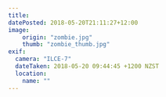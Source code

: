 ```yaml
---
title: 
datePosted: 2018-05-20T21:11:27+12:00
image: 
    origin: "zombie.jpg"
    thumb: "zombie_thumb.jpg"
exif:
  camera: "ILCE-7"
  dateTaken: 2018-05-20 09:44:45 +1200 NZST
  location:
    name: ""
---
```



	